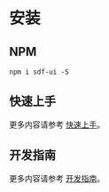 # 安装

## NPM
```
npm i sdf-ui -S
```

## 快速上手
更多内容请参考 [快速上手](http://blog.eamonn.cn/sdf-ui/#/start)。

## 开发指南
更多内容请参考 [开发指南](http://blog.eamonn.cn/sdf-ui/#/contribute)。
